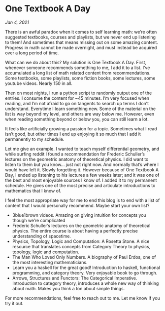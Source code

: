 # One Textbook A Day
*Jan 4, 2021*

There is an awful paradox when it comes to self learning math: we’re often suggested textbooks, courses and playlists, but we never end up listening to them! And sometimes that means missing out on some amazing content. Progress in math cannot be made overnight, and must instead be acquired over a long period of time.

What can we do about this? My solution is One Textbook A Day. First, whenever someone recommends something to me, I add it to a list. I’ve accumulated a long list of math related content from recommendations. Some textbooks, some playlists, some fiction books, some lectures, some youtube videos. Nearly 150 in all.

Then on most nights, I run a python script to randomly output one of the entries. I consume the content for ~45 minutes. I’m very focused when reading, and I’m not afraid to go on tangents to search up terms I don’t understand. Everytime I learn something new. Some of the material on the list is way beyond my level, and others are way below me. However, even when reading something beyond or below you, you can still learn a lot.

It feels like artificially growing a passion for a topic. Sometimes what I read isn’t good, but other times I end up enjoying it so much that I add it permanently to my schedule.

Let me give an example. I wanted to teach myself differential geometry, and while surfing reddit I found a recommendation for Frederic Schuller’s lectures on the geometric anatomy of theoretical physics. I did want to listen to them but you know... just not right now. And normally that’s where I would have left it. Slowly forgetting it. However because of One Textbook A Day, I ended up listening to his lectures a few weeks later; and it was one of the best and most enjoyable sources I know of. I added it to my permanent schedule. He gives one of the most precise and articulate introductions to mathematics that I know of.

I feel the most appropriate way for me to end this blog is to end with a list of content that I would personally recommend. Maybe start your own list?

- 3blue1brown videos. Amazing on giving intuition for concepts you though we’re complicated
- Frederic Schuller’s lectures on the geometric anatomy of theoretical physics. The entire course is about having a perfectly precise understanding of spacetime.
- Physics, Topology, Logic and Computation: A Rosetta Stone. A nice resource that translates concepts from Category Theory to physics, topology, logic and computation.
- The Man Who Loved Only Numbers. A biography of Paul Erdos, one of the most interesting mathematicians.
- Learn you a haskell for the great good! Introduction to haskell, functional programming, and category theory. Very enjoyable book to go through.
- Arrows, Structures and Functors: The Categorical Imperative. Introduction to category theory, introduces a whole new way of thinking about math. Makes you think a ton about simple things.

For more recommendations, feel free to reach out to me. Let me know if you try it out.
